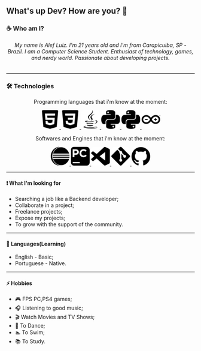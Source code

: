 ## What's up Dev? How are you? 👋

### ☕ Who am I?
<h6 align="center">
My name is Alef Luiz. I'm 21 years old and I'm from Carapicuiba, SP - Brazil. I am a Computer Science Student. Enthusiast of technology, games, and nerdy world. Passionate about developing projects.
</h6>

---

### 🛠 Technologies
<p align="center">Programming languages that i'm know at the moment:</p>
  <p align="center">
   <a href="https://developer.mozilla.org/en-US/docs/Web/HTML">
        <img 
            src="https://github.com/AlefLuiz/AlefLuiz/blob/master/assets/icons/html5.svg" 
            alt="logo HTML5"
            width="50px"
            style="border-radius: 8px;">
   </a>
  <a href="https://developer.mozilla.org/en-US/docs/Archive/CSS3">
        <img 
            src="https://github.com/AlefLuiz/AlefLuiz/blob/master/assets/icons/css3.svg" 
            alt="logo CSS3"
            width="50px"
            style="border-radius: 8px;">
   </a>
  <a href="https://www.java.com/">
        <img 
            src="https://github.com/AlefLuiz/AlefLuiz/blob/master/assets/icons/java.svg" 
            alt="logo Java"
            width="50px"
            style="border-radius: 8px;">
  </a>
  <a href="https://www.python.org/">
        <img 
            src="https://github.com/AlefLuiz/AlefLuiz/blob/master/assets/icons/python.svg" 
            alt="logo MySQL"
            width="50px"
            style="border-radius: 8px;">
   </a>
  <a href="https://www.python.org/">
        <img 
            src="https://github.com/AlefLuiz/AlefLuiz/blob/master/assets/icons/python.svg" 
            alt="logo MySQL"
            width="50px"
            style="border-radius: 8px;">
   </a>
   <a href="https://www.arduino.cc/">
        <img 
            src="https://github.com/AlefLuiz/AlefLuiz/blob/master/assets/icons/arduino.svg" 
            alt="logo Arduino"
            width="50px"
            style="border-radius: 8px;">
   </a>
  </p>
  <p align="center">Softwares and Engines that i'm know at the moment:</p>
  <p align="center">
  <a href="https://www.eclipse.org/">
        <img 
            src="https://github.com/AlefLuiz/AlefLuiz/blob/master/assets/icons/eclipseide.svg" 
            alt="logo Eclipse IDE"
            width="50px"
            style="border-radius: 8px;">
   </a>
  <a href="https://www.jetbrains.com/pycharm/">
        <img 
            src="https://github.com/AlefLuiz/AlefLuiz/blob/master/assets/icons/pycharm.svg" 
            alt="logo PyCharm"
            width="50px"
            style="border-radius: 8px;">
   </a>
  <a href="https://code.visualstudio.com/">
        <img 
            src="https://github.com/AlefLuiz/AlefLuiz/blob/master/assets/icons/visualstudiocode.svg" 
            alt="logo VsCode"
            width="50px"
            style="border-radius: 8px;">
   </a>
  <a href="https://git-scm.com/">
        <img 
            src="https://github.com/AlefLuiz/AlefLuiz/blob/master/assets/icons/git.svg" 
            alt="logo Git"
            width="50px"
            style="border-radius: 8px;">
   </a>
  <a href="https://github.com/">
        <img 
            src="https://github.com/AlefLuiz/AlefLuiz/blob/master/assets/icons/github.svg" 
            alt="logo GitHub"
            width="50px"
            style="border-radius: 8px;">
   </a>
  </p>
  
---
  
#### ❗ What I'm looking for

- Searching a job like a Backend developer;
- Collaborate in a project;
- Freelance projects;
- Expose my projects;
- To grow with the support of the community.

---

#### 💬 Languages(Learning)

- English - Basic;
- Portuguese - Native.

---

#### ⚡ Hobbies

- 🎮 FPS PC,PS4 games;
- 🎧 Listening to good music;
- 🎬 Watch Movies and TV Shows;
- 👯 To Dance;
- 🏊 To Swim;
- 📚 To Study.
